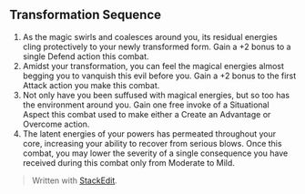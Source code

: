 ## Transformation Sequence

1. As the magic swirls and coalesces around you, its residual energies cling protectively to your newly transformed form. Gain a +2 bonus to a single Defend action this combat. 
2. Amidst your transformation, you can feel the magical energies almost begging you to vanquish this evil before you. Gain a +2 bonus to the first Attack action you make this combat.
3. Not only have you been suffused with magical energies, but so too has the environment around you. Gain one free invoke of a Situational Aspect this combat used to make either a Create an Advantage or Overcome action.
4. The latent energies of your powers has permeated throughout your core, increasing your ability to recover from serious blows. Once this combat, you may lower the severity of a single consequence you have received during this combat only from Moderate to Mild. 


> Written with [StackEdit](https://stackedit.io/).
<!--stackedit_data:
eyJoaXN0b3J5IjpbMTgwMDg1NjUzMCwtNTMzOTU1MjFdfQ==
-->